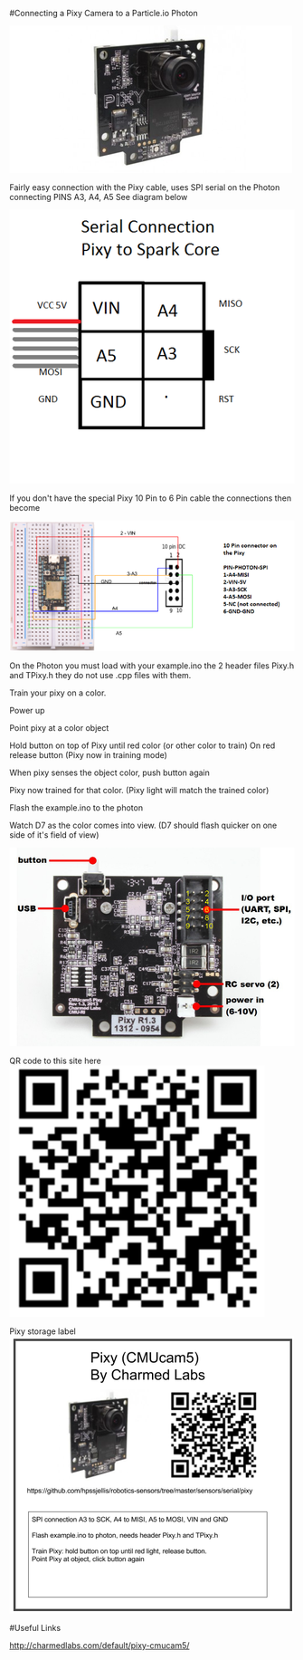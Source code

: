 


#Connecting a Pixy Camera to a Particle.io Photon


![](pixy-camera-cmucam5-vision-sensor-7300-pixycam-500x260.jpg)


Fairly easy connection with the Pixy cable, uses SPI serial on the Photon connecting PINS A3, A4, A5 See diagram below


![](pixy-serial-spark-core.png)


If you don't have the special Pixy 10 Pin to 6 Pin cable the connections then become



![](pixy-10-pin.png)

On the Photon you must load with your example.ino the 2 header files Pixy.h and TPixy.h they do not use .cpp files with them.

Train your pixy on a color. 

Power up

Point pixy at a color object

Hold button on top of Pixy until red color (or other color to train)
On red release button (Pixy now in training mode)

When pixy senses the object color, push button again

Pixy now trained for that color. (Pixy light will match the trained color)

Flash the example.ino to the photon


Watch D7 as the color comes into view. (D7 should flash quicker on one side of it's field of view)





![](pixy-io-connector-pinout.jpg)



QR code to this site here
![](qr01.png)


Pixy storage label
![](pixy-label.png)



#Useful Links

http://charmedlabs.com/default/pixy-cmucam5/






